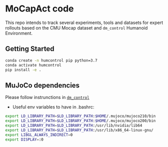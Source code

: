 # MoCapAct code

This repo intends to track several experiments, tools and datasets for expert rollouts based on the CMU Mocap dataset and `dm_control` Humanoid Environment.

## Getting Started
```bash
conda create -n humcontrol pip python=3.7
conda activate humcontrol
pip install -e .
```

## MuJoCo dependencies
Please follow instrunctions in [`dm_control`](https://github.com/deepmind/dm_control)

- Useful env variables to have in .bashrc:

```bash
export LD_LIBRARY_PATH=$LD_LIBRARY_PATH:$HOME/.mujoco/mujoco210/bin
export LD_LIBRARY_PATH=$LD_LIBRARY_PATH:$HOME/.mujoco/mujoco200/bin
export LD_LIBRARY_PATH=$LD_LIBRARY_PATH:/usr/lib/nvidia/lib64
export LD_LIBRARY_PATH=$LD_LIBRARY_PATH:/usr/lib/x86_64-linux-gnu/
export LIBGL_ALWAYS_INDIRECT=0
export DISPLAY=:0
```
